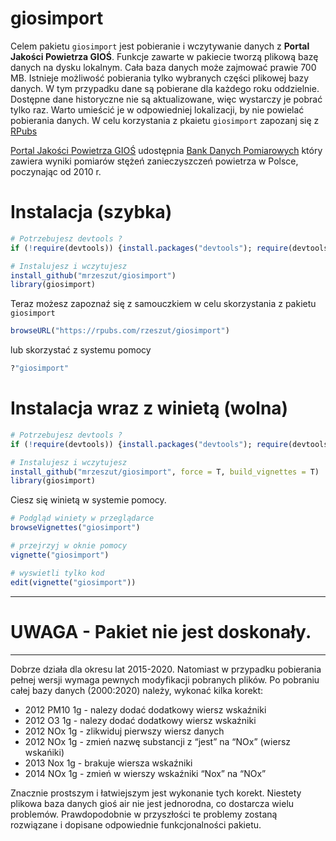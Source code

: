 
<!-- README.md is generated from README.Rmd. Please edit that file -->

# giosimport

Celem pakietu `giosimport` jest pobieranie i wczytywanie danych z
**Portal Jakości Powietrza GIOŚ**. Funkcje zawarte w pakiecie tworzą
plikową bazę danych na dysku lokalnym. Cała baza danych może zajmować
prawie 700 MB. Istnieje możliwość pobierania tylko wybranych części
plikowej bazy danych. W tym przypadku dane są pobierane dla każdego roku
oddzielnie. Dostępne dane historyczne nie są aktualizowane, więc
wystarczy je pobrać tylko raz. Warto umieścić je w odpowiedniej
lokalizacji, by nie powielać pobierania danych. W celu korzystania z
pkaietu `giosimport` zapozanj się z
[RPubs](https://rpubs.com/rzeszut/giosimport)

[Portal Jakości Powietrza GIOŚ](http://powietrze.gios.gov.pl/pjp/home)
udostępnia [Bank Danych
Pomiarowych](http://powietrze.gios.gov.pl/pjp/home) który zawiera wyniki
pomiarów stężeń zanieczyszczeń powietrza w Polsce, poczynając od 2010 r.

# Instalacja (szybka)

``` r
# Potrzebujesz devtools ?
if (!require(devtools)) {install.packages("devtools"); require(devtools)}

# Instalujesz i wczytujesz
install_github("mrzeszut/giosimport")
library(giosimport)
```

Teraz możesz zapoznaź się z samouczkiem w celu skorzystania z pakietu
`giosimport`

``` r
browseURL("https://rpubs.com/rzeszut/giosimport")
```

lub skorzystać z systemu pomocy

``` r
?"giosimport"
```

# Instalacja wraz z winietą (wolna)

``` r
# Potrzebujesz devtools ?
if (!require(devtools)) {install.packages("devtools"); require(devtools)}

# Instalujesz i wczytujesz
install_github("mrzeszut/giosimport", force = T, build_vignettes = T)
library(giosimport)
```

Ciesz się winietą w systemie pomocy.

``` r
# Podgląd winiety w przeglądarce
browseVignettes("giosimport")

# przejrzyj w oknie pomocy
vignette("giosimport")

# wyswietli tylko kod
edit(vignette("giosimport"))
```

------------------------------------------------------------------------

# UWAGA - Pakiet nie jest doskonały.

------------------------------------------------------------------------

Dobrze działa dla okresu lat 2015-2020. Natomiast w przypadku pobierania
pełnej wersji wymaga pewnych modyfikacji pobranych plików. Po pobraniu
całej bazy danych (2000:2020) należy, wykonać kilka korekt:

-   2012 PM10 1g - nalezy dodać dodatkowy wiersz wskaźniki
-   2012 O3 1g - nalezy dodać dodatkowy wiersz wskaźniki
-   2012 NOx 1g - zlikwiduj pierwszy wiersz danych
-   2012 NOx 1g - zmień nazwę substancji z “jest” na “NOx” (wiersz
    wskańiki)
-   2013 Nox 1g - brakuje wiersza wskaźniki
-   2014 NOx 1g - zmień w wierszy wskaźniki “Nox” na “NOx”

Znacznie prostszym i łatwiejszym jest wykonanie tych korekt. Niestety
plikowa baza danych gioś air nie jest jednorodna, co dostarcza wielu
problemów. Prawdopodobnie w przyszłości te problemy zostaną rozwiązane i
dopisane odpowiednie funkcjonalności pakietu.
